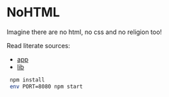 NoHTML
======================

Imagine there are no html, no css and no religion too!

Read literate sources:

* [app](https://github.com/niquola/nohtml/blob/master/src/coffee/app.litcoffee)
* [lib](https://github.com/niquola/nohtml/blob/master/src/coffee/lib.litcoffee)


```sh
 npm install
 env PORT=8080 npm start
```
